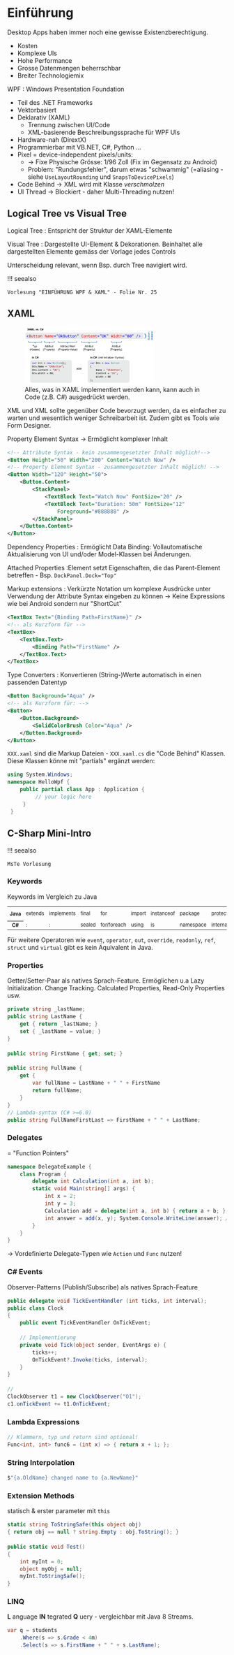 <!-- <div style="font-weight: bold;font-size: 2em;page-break-before: always;">Inhalt</div>
{{TOC}} -->

# Einführung
Desktop Apps haben immer noch eine gewisse Existenzberechtigung.

* Kosten
* Komplexe UIs
* Hohe Performance
* Grosse Datenmengen beherrschbar
* Breiter Technologiemix

WPF
: Windows Presentation Foundation

* Teil des .NET Frameworks
* Vektorbasiert
* Deklarativ (XAML)
    * Trennung zwischen UI/Code
    * XML-basierende Beschreibungssprache für WPF UIs
* Hardware-nah (DirextX)
* Programmierbar mit VB.NET, C#, Python ...
* Pixel = device-independent pixels/units:
    * -> Fixe Physische Grösse: 1/96 Zoll (Fix im Gegensatz zu Android)
    * Problem: "Rundungsfehler", darum etwas "schwammig" (=aliasing - siehe `UseLayoutRounding` und `SnapsToDevicePixels`)
* Code Behind → XML wird mit Klasse *verschmolzen*
* UI Thread -> Blockiert - daher Multi-Threading nutzen!


## Logical Tree vs Visual Tree
Logical Tree
: Entspricht der Struktur der XAML-Elemente

Visual Tree
: Dargestellte UI-Element & Dekorationen. Beinhaltet alle dargestellten Elemente gemäss der Vorlage jedes Controls

Unterscheidung relevant, wenn Bsp. durch Tree navigiert wird.

!!! seealso

    Vorlesung "EINFÜHRUNG WPF & XAML" - Folie Nr. 25

## XAML

<figure>
    <img src="images/xaml_vs_csh.png" style="max-width: 70%;"/>
    <figcaption>Alles, was in XAML implementiert werden kann, kann auch in Code (z.B. C#) ausgedrückt werden.</figcaption>
</figure>

XML und XML sollte gegenüber Code bevorzugt werden, da es einfacher zu warten und wesentlich weniger Schreibarbeit ist. Zudem gibt es Tools wie Form Designer.

Property Element Syntax -> Ermöglicht komplexer Inhalt

```xml
<!-- Attribute Syntax - kein zusammengesetzter Inhalt möglich!-->
<Button Height="50" Width="200" Content="Watch Now" />
<!-- Property Element Syntax - zusammengesetzter Inhalt möglich! -->
<Button Width="120" Height="50">
    <Button.Content>
        <StackPanel>
            <TextBlock Text="Watch Now" FontSize="20" />
            <TextBlock Text="Duration: 50m" FontSize="12"
                Foreground="#888888" />
        </StackPanel>
    </Button.Content>
</Button>
```

Dependency Properties
: Ermöglicht Data Binding: Vollautomatische Aktualisierung von UI und/oder Model-Klassen bei Änderungen.

Attached Properties
:Element setzt Eigenschaften, die das Parent-Element betreffen - Bsp. `DockPanel.Dock="Top"`

Markup extensions
: Verkürzte Notation um komplexe Ausdrücke unter Verwendung der Attribute Syntax eingeben zu können → Keine Expressions wie bei Android sondern nur "ShortCut"
```xml
<TextBox Text="{Binding Path=FirstName}" />
<!-- als Kurzform für -->
<TextBox>
    <TextBox.Text>
        <Binding Path="FirstName" />
    </TextBox.Text>
</TextBox>
```

Type Converters
: Konvertieren (String-)Werte automatisch in einen passenden Datentyp
```xml
<Button Background="Aqua" />
<!-- als Kurzform für: -->
<Button>
    <Button.Background>
        <SolidColorBrush Color="Aqua" />
    </Button.Background>
</Button>
```

`XXX.xaml` sind die Markup Dateien - `XXX.xaml.cs` die "Code Behind" Klassen.
Diese Klassen könne mit "partials" ergänzt werden:

```csharp
using System.Windows;
namespace HelloWpf {
    public partial class App : Application {
         // your logic here
     }
 }
```

## C-Sharp Mini-Intro

!!! seealso

    MsTe Vorlesung

### Keywords

Keywords im Vergleich zu Java

<table style="font-size: 0.8em;">
<tbody>
   <tr>
    <th>Java</th>
    <td>extends</td>
    <td>implements</td>
    <td>final</td>
    <td>for</td>
    <td>import</td>
    <td>instanceof</td>
    <td>package</td>
    <td>protected</td>
    <td>super</td>
    <td>throws</td>
    <td>... (varargs)</td>
  </tr>
  <tr>
    <th>C#</th>
    <td>:</td>
    <td>:</td>
    <td>sealed</td>
    <td>for/foreach</td>
    <td>using</td>
    <td>is</td>
    <td>namespace</td>
    <td>internal</td>
    <td>base</td>
    <td>n/a</td>
    <td>params</td>
  </tr>
</tbody>
</table>

Für weitere Operatoren wie `event`, `operator`, `out`, `override`, `readonly`, `ref`, `struct` und `virtual` gibt es kein Äquivalent in Java.

### Properties
Getter/Setter-Paar als natives Sprach-Feature. Ermöglichen u.a Lazy Initialization. Change Tracking. Calculated Properties, Read-Only Properties usw.

```csharp
private string _lastName;
public string LastName {
    get { return _lastName; }
    set { _lastName = value; }
}

public string FirstName { get; set; }

public string FullName {
    get {
        var fullName = LastName + " " + FirstName
        return fullName;
    }
}
// Lambda-syntax (C# >=6.0)
public string FullNameFirstLast => FirstName + " " + LastName;

```

### Delegates
= "Function Pointers"
```csharp
namespace DelegateExample {
    class Program {
        delegate int Calculation(int a, int b);
        static void Main(string[] args) {
            int x = 2;
            int y = 3;
            Calculation add = delegate(int a, int b) { return a + b; };
            int answer = add(x, y); System.Console.WriteLine(answer); // output: 5
        }
    }
}
```
-> Vordefinierte Delegate-Typen wie `Action` und `Func` nutzen!

### C# Events
Observer-Patterns (Publish/Subscribe) als natives Sprach-Feature

```csharp
public delegate void TickEventHandler (int ticks, int interval);
public class Clock
{
    public event TickEventHandler OnTickEvent;

    // Implementierung
    private void Tick(object sender, EventArgs e) {
        ticks++;
        OnTickEvent?.Invoke(ticks, interval);
    }
}

//
ClockObserver t1 = new ClockObserver("O1");
c1.onTickEvent += t1.OnTickEvent;
```

### Lambda Expressions
```csharp
// Klammern, typ und return sind optional!
Func<int, int> func6 = (int x) => { return x + 1; };
```

### String Interpolation
```csharp
$"{a.OldName} changed name to {a.NewName}"
```
### Extension Methods
statisch & erster parameter mit `this`
```csharp
static string ToStringSafe(this object obj)
{ return obj == null ? string.Empty : obj.ToString(); }

public static void Test()
{
    int myInt = 0;
    object myObj = null;
    myInt.ToStringSafe();
}
```

### LINQ
**L** anguage **IN** tegrated **Q** uery - vergleichbar mit Java 8 Streams.

```csharp
var q = students
    .Where(s => s.Grade < 4m)
    .Select(s => s.FirstName + " " + s.LastName);

```

